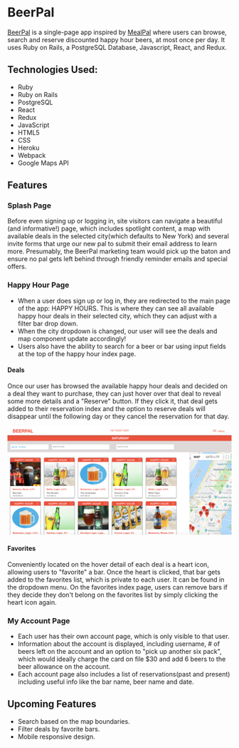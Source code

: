# BeerPal
[BeerPal](https://beer-pal.herokuapp.com/#/) is a single-page app inspired by [MealPal](https://mealpal.com/) where users can browse, search and reserve discounted happy hour beers, at most once per day. It uses Ruby on Rails, a PostgreSQL Database, Javascript, React, and Redux.

 ## Technologies Used:
* Ruby
* Ruby on Rails
* PostgreSQL
* React
* Redux
* JavaScript
* HTML5
* CSS
* Heroku
* Webpack
* Google Maps API

 ## Features


 ### Splash Page
Before even signing up or logging in, site visitors can navigate a beautiful (and informative!) page, which includes spotlight content, a map with available deals in the selected city(which defaults to New York) and several invite forms that urge our new pal to submit their email address to learn more. Presumably, the BeerPal marketing team would pick up the baton and ensure no pal gets left behind through friendly reminder emails and special offers.

 ### Happy Hour Page
* When a user does sign up or log in, they are redirected to the main page of the app: HAPPY HOURS. This is where they can see all available happy hour deals in their selected city, which they can adjust with a filter bar drop down.
* When the city dropdown is changed, our user will see the deals and map component update accordingly!
* Users also have the ability to search for a beer or bar using input fields at the top of the happy hour index page.

 #### Deals
Once our user has browsed the available happy hour deals and decided on a deal they want to purchase, they can just hover over that deal to reveal some more details and a "Reserve" button. If they click it, that deal gets added to their reservation index and the option to reserve deals will disappear until the following day or they cancel the reservation for that day.

![deal-index](https://github.com/swalloga/BeerPal/blob/master/app/assets/images/deal-index.png)


 #### Favorites
 Conveniently located on the hover detail of each deal is a heart icon, allowing users to "favorite" a bar. Once the heart is clicked, that bar gets added to the favorites list, which is private to each user. It can be found in the dropdown menu. On the favorites index page, users can remove bars if they decide they don't belong on the favorites list by simply clicking the heart icon again.

 ### My Account Page
* Each user has their own account page, which is only visible to that user.
* Information about the account is displayed, including username, # of beers left on the account and an option to "pick up another six pack", which would ideally charge the card on file $30 and add 6 beers to the beer allowance on the account.
* Each account page also includes a list of reservations(past and present) including useful info like the bar name, beer name and date.

 ## Upcoming Features
* Search based on the map boundaries.
* Filter deals by favorite bars.
* Mobile responsive design.

